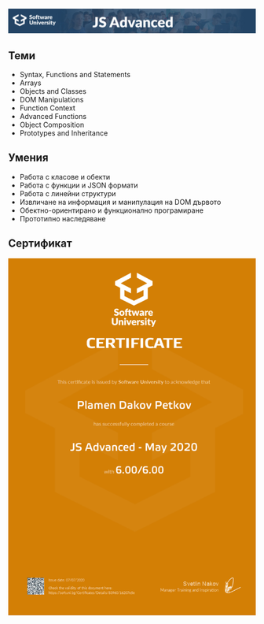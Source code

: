 ![JS-Applications](https://github.com/PPetkov2000/JS-Advanced/blob/master/JSAdvanced.jpg)

## Теми

- Syntax, Functions and Statements
- Arrays
- Objects and Classes
- DOM Manipulations
- Function Context
- Advanced Functions
- Object Composition
- Prototypes and Inheritance

## Умения

- Работа с класове и обекти
- Работа с функции и JSON формати
- Работа с линейни структури
- Извличане на информация и манипулация на DOM дървото
- Обектно-ориентирано и функционално програмиране
- Прототипно наследяване

## Сертификат

![alt text](https://github.com/PPetkov2000/JS-Applications/blob/master/js-advanced-certificate.jpg)
